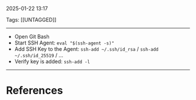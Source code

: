 2025-01-22 13:17

Tags: [[UNTAGGED]] 

---

- Open Git Bash
- Start SSH Agent: `eval "$(ssh-agent -s)"`
- Add SSH Key to the Agent: `ssh-add ~/.ssh/id_rsa` / `ssh-add ~/.ssh/id_25519` / ...
- Verify key is added: `ssh-add -l`

---
# References